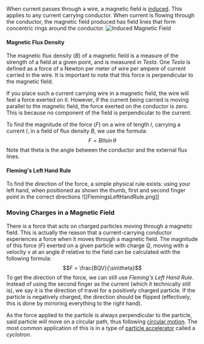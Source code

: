 When current passes through a wire, a magnetic field is [induced](Physics/Electricity/Induction). This applies to any current carrying conductor. 
When current is flowing through the conductor, the magnetic field produced has field lines that form concentric rings around the conductor.
![Induced Magnetic Field](Images/InducedMagneticField.png)
#### Magnetic Flux Density
The magnetic flux density ($B$) of a magnetic field is a measure of the strength of a field at a given point, and is measured in *Tesla*. One *Tesla* is defined as a force of a Newton per meter of wire per ampere of current carried in the wire. It is important to note that this force is perpendicular to the magnetic field.

If you place such a current carrying wire in a magnetic field, the wire will feel a force exerted on it. However, if the current being carried is moving parallel to the magnetic field, the force exerted on the conductor is zero. This is because no component of the field is perpendicular to the current.

To find the magnitude of the force ($F$) on a wire of length $l$, carrying a current $I$, in a field of flux density $B$, we use the formula:
$$F = BIl\sin\theta$$
Note that theta is the angle between the conductor and the external flux lines.
#### Fleming's Left Hand Rule
To find the direction of the force, a simple physical rule exists: using your left hand, when positioned as shown the thumb, first and second finger point in the correct directions
![[FlemingsLeftHandRule.png]]
### Moving Charges in a Magnetic Field
There is a force that acts on charged particles moving through a magnetic field. This is actually the reason that a current-carrying conductor experiences a force when it moves through a magnetic field.
The magnitude of this force ($F$) exerted on a given particle with charge $Q$, moving with a velocity $v$ at an angle $\theta$ relative to the field can be calculated with the following formula:
$$F = \frac{BQV}{\sin\theta}$$
To get the direction of the force, we can still use *Fleming's Left Hand Rule*. Instead of using the second finger as the current (which it technically still is), we say it is the direction of travel for a positively charged particle. If the particle is negatively charged, the direction should be flipped (effectively, this is done by mirroring everything to the right hand).

As the force applied to the particle is always perpendicular to the particle, said particle will move on a circular path, thus following [circular motion](Physics/Mechanics/Circular%20Motion).
The most common application of this is in a type of [particle accelerator](Physics/Fields/Particle%20Accelerators) called a *cyclotron*.